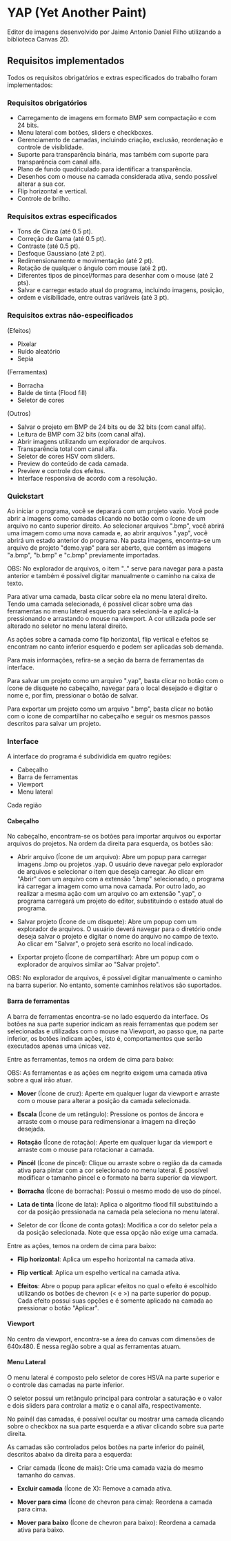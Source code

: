 # YAP (Yet Another Paint)

Editor de imagens desenvolvido por Jaime Antonio Daniel Filho utilizando a biblioteca Canvas 2D.

## Requisitos implementados

Todos os requisitos obrigatórios e extras especificados do trabalho foram implementados:

### Requisitos obrigatórios
- Carregamento de imagens em formato BMP sem compactação e com 24 bits.
- Menu lateral com botões, sliders e checkboxes.
- Gerenciamento de camadas, incluindo criação, exclusão, reordenação e controle
de visiblidade.
- Suporte para transparência binária, mas também com suporte para transparência
com canal alfa.
- Plano de fundo quadriculado para identificar a transparência.
- Desenhos com o mouse na camada considerada ativa, sendo possível alterar a sua cor.
- Flip horizontal e vertical.
- Controle de brilho.

### Requisitos extras especificados
- Tons de Cinza (até 0.5 pt).
- Correção de Gama (até 0.5 pt).
- Contraste (até 0.5 pt).
- Desfoque Gaussiano (até 2 pt).
- Redimensionamento e movimentação (até 2 pt).
- Rotação de qualquer o ângulo com mouse (até 2 pt).
- Diferentes tipos de pincel/formas para desenhar com o mouse (até 2 pts).
- Salvar e carregar estado atual do programa, incluindo imagens, posição,
- ordem e visibilidade, entre outras variáveis (até 3 pt).
  
### Requisitos extras não-especificados
(Efeitos)
- Pixelar
- Ruído aleatório
- Sepia

(Ferramentas)
- Borracha
- Balde de tinta (Flood fill)
- Seletor de cores

(Outros)
- Salvar o projeto em BMP de 24 bits ou de 32 bits (com canal alfa).
- Leitura de BMP com 32 bits (com canal alfa).
- Abrir imagens utilizando um explorador de arquivos.
- Transparência total com canal alfa.
- Seletor de cores HSV com sliders.
- Preview do conteúdo de cada camada.
- Preview e controle dos efeitos.
- Interface responsiva de acordo com a resolução.

### Quickstart

Ao iniciar o programa, você se deparará com um projeto vazio. Você pode abrir a
imagens como camadas clicando no botão com o ícone de um arquivo no canto superior direito.
Ao selecionar arquivos ".bmp", você abrirá uma imagem como uma nova camada e,
ao abrir arquivos ".yap", você abrirá um estado anterior do programa. Na pasta
imagens, encontra-se um arquivo de projeto "demo.yap" para ser aberto, que
contêm as imagens "a.bmp", "b.bmp" e "c.bmp" previamente importadas.

OBS: No explorador de arquivos, o item ".." serve para navegar para a pasta
anterior e também é possível digitar manualmente o caminho na caixa de texto.

Para ativar uma camada, basta clicar sobre ela no menu lateral direito. Tendo uma
camada selecionada, é possível clicar sobre uma das ferramentas no menu lateral
esquerdo para selecioná-la e aplicá-la pressionando e arrastando o mouse na viewport.
A cor utilizada pode ser alterado no seletor no menu lateral direito.

As ações sobre a camada como flip horizontal, flip vertical e efeitos se encontram
no canto inferior esquerdo e podem ser aplicadas sob demanda.

Para mais informações, refira-se a seção da barra de ferramentas da interface.

Para salvar um projeto como um arquivo ".yap", basta clicar no botão com o ícone
de disquete no cabeçalho, navegar para o local desejado e digitar o nome e,
por fim, pressionar o botão de salvar.

Para exportar um projeto como um arquivo ".bmp", basta clicar no botão com o ícone
de compartilhar no cabeçalho e seguir os mesmos passos descritos para salvar um
projeto.

### Interface

A interface do programa é subdividida em quatro regiões:
- Cabeçalho
- Barra de ferramentas
- Viewport
- Menu lateral

Cada região

#### Cabeçalho

No cabeçalho, encontram-se os botões para importar arquivos ou exportar arquivos
do projetos. Na ordem da direita para esquerda, os botões são:

- Abrir arquivo (Ícone de um arquivo): Abre um popup para carregar imagens .bmp
ou projetos .yap. O usuário deve navegar pelo explorador de arquivos e selecionar
o item que deseja carregar. Ao clicar em "Abrir" com um arquivo com a extensão ".bmp"
selecionado, o programa irá carregar a imagem como uma nova camada. Por outro lado, ao
realizar a mesma ação com um arquivo co am extensão ".yap", o programa carregará
um projeto do editor, substituindo o estado atual do programa.

- Salvar projeto (Ícone de um disquete): Abre um popup com um explorador de
arquivos. O usuário deverá navegar para o diretório onde deseja salvar o projeto 
e digitar o nome do arquivo no campo de texto. Ao clicar em "Salvar", o projeto 
será escrito no local indicado.

- Exportar projeto (Ícone de compartilhar): Abre um popup com o explorador de
arquivos similar ao "Salvar projeto". 

OBS: No explorador de arquivos, é possível digitar manualmente o caminho na barra
superior. No entanto, somente caminhos relativos são suportados.

#### Barra de ferramentas

A barra de ferramentas encontra-se no lado esquerdo da interface. Os botões na
sua parte superior indicam as reais ferramentas que podem ser selecionadas e
utilizadas com o mouse na Viewport, ao passo que, na parte inferior, os botões
indicam ações, isto é, comportamentos que serão executados apenas uma únicas vez.

Entre as ferramentas, temos na ordem de cima para baixo:

OBS: As ferramentas e as ações em negrito exigem uma camada ativa sobre a qual irão atuar.

- **Mover** (Ícone de cruz): Aperte em qualquer lugar da viewport e arraste com
o mouse para alterar a posição da camada selecionada.

- **Escala** (Ícone de um retângulo): Pressione os pontos de âncora e arraste com
o mouse para redimensionar a imagem na direção desejada.

- **Rotação** (Ícone de rotação): Aperte em qualquer lugar da viewport e arraste
com o mouse para rotacionar a camada.

- **Pincél** (Ícone de pincel): Clique ou arraste sobre o região da da camada ativa
para pintar com a cor selecionado no menu lateral. É possível modificar o tamanho
píncel e o formato na barra superior da viewport.

- **Borracha** (Ícone de borracha): Possui o mesmo modo de uso do píncel.

- **Lata de tinta** (Ícone de lata): Aplica o algoritmo flood fill substituindo
a cor da posição pressionada na camada pela seleciona no menu lateral.

- Seletor de cor (Ícone de conta gotas): Modifica a cor do seletor pela a da
posição selecionada. Note que essa opção não exige uma camada.

Entre as ações, temos na ordem de cima para baixo:

- **Flip horizontal**: Aplica um espelho horizontal na camada ativa.

- **Flip vertical**: Aplica um espelho vertical na camada ativa.

- **Efeitos**: Abre o popup para aplicar efeitos no qual o efeito é escolhido
utilizando os botões de chevron (< e >) na parte superior do popup. Cada efeito
possui suas opções e é somente aplicado na camada ao pressionar o botão "Aplicar".

#### Viewport

No centro da viewport, encontra-se a área do canvas com dimensões de 640x480. É
nessa região sobre a qual as ferramentas atuam.

#### Menu Lateral

O menu lateral é composto pelo seletor de cores HSVA na parte superior e o
controle das camadas na parte inferior.

O seletor possui um retângulo principal para controlar a saturação e o valor e 
dois sliders para controlar a matiz e o canal alfa, respectivamente. 

No painél das camadas, é possível ocultar ou mostrar uma camada clicando sobre
o checkbox na sua parte esquerda e a ativar clicando sobre sua parte direita. 

As camadas são controlados pelos botões na parte inferior do painél, descritos
abaixo da direita para a esquerda:

- Criar camada (Ícone de mais): Crie uma camada vazia do mesmo tamanho do canvas.

- **Excluir camada** (Ícone de X): Remove a camada ativa.

- **Mover para cima** (Ícone de chevron para cima): Reordena a camada para cima.

- **Mover para baixo** (Ícone de chevron para baixo): Reordena a camada ativa para baixo.

